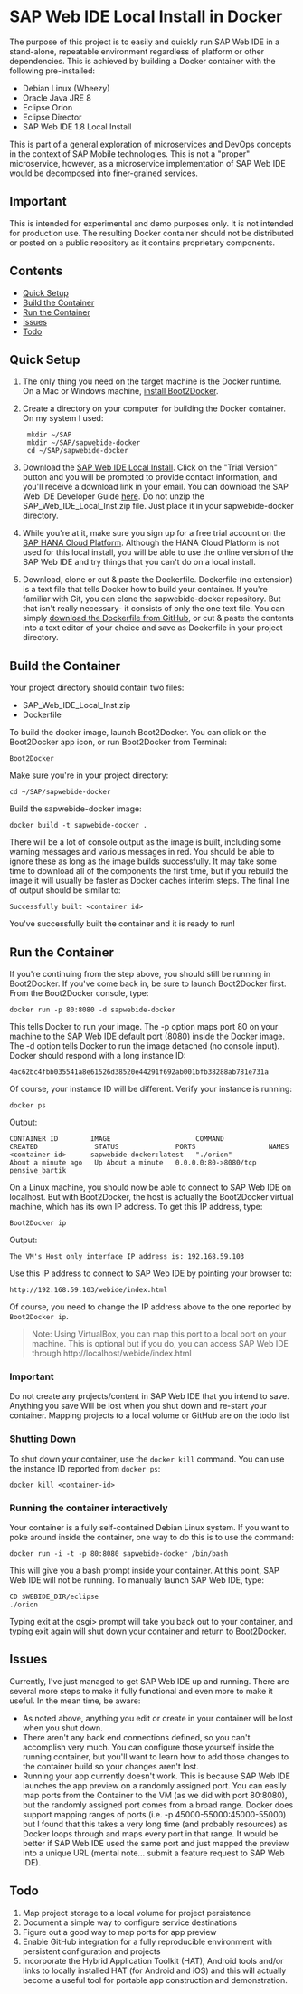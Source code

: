 # SAP Web IDE Local Install in Docker
The purpose of this project is to easily and quickly run SAP Web IDE in a stand-alone, repeatable environment regardless of platform or other dependencies. This is achieved by building a Docker container with the following pre-installed:
- Debian Linux (Wheezy)
- Oracle Java JRE 8
- Eclipse Orion
- Eclipse Director
- SAP Web IDE 1.8 Local Install

This is part of a general exploration of microservices and DevOps concepts in the context of SAP Mobile technologies. This is not a "proper" microservice, however, as a microservice implementation of SAP Web IDE would be decomposed into finer-grained services.
## Important
This is intended for experimental and demo purposes only. It is not intended for production use. The resulting Docker container should not be distributed or posted on a public repository as it contains proprietary components.
## Contents
* [Quick Setup](#quick-setup)
* [Build the Container](#build-the-container)
* [Run the Container](#run-the-container)
* [Issues](#issues)
* [Todo](#todo)

## Quick Setup
1. The only thing you need on the target machine is the Docker runtime. On a Mac or Windows machine, [install Boot2Docker](https://docs.docker.com/installation/#installation 'Docker Installation').
2. Create a directory on your computer for building the Docker container. On my system I used:

        mkdir ~/SAP
        mkdir ~/SAP/sapwebide-docker
        cd ~/SAP/sapwebide-docker

3. Download the [SAP Web IDE Local Install](https://store.sap.com/sap/cp/ui/resources/store/html/SolutionDetails.html?pid=0000013489&catID=&pcntry=US&sap-language=EN&_cp_id=id-1413816705087-0 'SAP Web IDE Local Install Trial'). Click on the "Trial Version" button and you will be prompted to provide contact information, and you'll receive a download link in your email. You can download the SAP Web IDE Developer Guide [here](http://www.sdn.sap.com/irj/scn/index?rid=/library/uuid/d010835c-b539-3210-6eb6-906c58d3c573&overridelayout=true 'SAP Web IDE Developer Guide'). Do not unzip the SAP_Web_IDE_Local_Inst.zip file. Just place it in your sapwebide-docker directory.
4. While you're at it, make sure you sign up for a free trial account on the [SAP HANA Cloud Platform](http://hcp.sap.com/developers/TutorialCatalog/nat100_01_native_hana_getting_hana_trial.html 'SAP HCP Free Trial'). Although the HANA Cloud Platform is not used for this local install, you will be able to use the online version of the SAP Web IDE and try things that you can't do on a local install.
5. Download, clone or cut & paste the Dockerfile. Dockerfile (no extension) is a text file that tells Docker how to build your container. If you're familiar with Git, you can clone the sapwebide-docker repository. But that isn't really necessary- it consists of only the one text file. You can simply [download the Dockerfile from GitHub](https://raw.githubusercontent.com/ericsolberg/sapwebide-docker/master/Dockerfile 'Dockerfile'), or cut & paste the contents into a text editor of your choice and save as Dockerfile in your project directory.

## Build the Container

Your project directory should contain two files:

* SAP_Web_IDE_Local_Inst.zip
* Dockerfile

To build the docker image, launch Boot2Docker. You can click on the Boot2Docker app icon, or run Boot2Docker from Terminal:

    Boot2Docker
Make sure you're in your project directory:

    cd ~/SAP/sapwebide-docker
Build the sapwebide-docker image:

    docker build -t sapwebide-docker .
There will be a lot of console output as the image is built, including some warning messages and various messages in red. You should be able to ignore these as long as the image builds successfully. It may take some time to download all of the components the first time, but if you rebuild the image it will usually be faster as Docker caches interim steps. The final line of output should be similar to:

    Successfully built <container id>
You've successfully built the container and it is ready to run!
## Run the Container
If you're continuing from the step above, you should still be running in Boot2Docker. If you've come back in, be sure to launch Boot2Docker first. From the Boot2Docker console, type:

    docker run -p 80:8080 -d sapwebide-docker
This tells Docker to run your image.  The -p option maps port 80 on your machine to the SAP Web IDE default port (8080) inside the Docker image. The -d option tells Docker to run the image detached (no console input). Docker should respond with a long instance ID:

    4ac62bc4fbb035541a8e61526d38520e44291f692ab001bfb38288ab781e731a
Of course, your instance ID will be different. Verify your instance is running:

    docker ps
Output:

    CONTAINER ID        IMAGE                     COMMAND             CREATED              STATUS              PORTS                  NAMES
    <container-id>      sapwebide-docker:latest   "./orion"           About a minute ago   Up About a minute   0.0.0.0:80->8080/tcp   pensive_bartik
On a Linux machine, you should now be able to connect to SAP Web IDE on localhost. But with Boot2Docker, the host is actually the Boot2Docker virtual machine, which has its own IP address. To get this IP address, type:

    Boot2Docker ip
Output:

    The VM's Host only interface IP address is: 192.168.59.103
Use this IP address to connect to SAP Web IDE by pointing your browser to:

    http://192.168.59.103/webide/index.html
Of course, you need to change the IP address above to the one reported by `Boot2Docker ip`.
> Note: Using VirtualBox, you can map this port to a local port on your machine.
> This is optional but if you do, you can access SAP Web IDE through http://localhost/webide/index.html

### Important
Do not create any projects/content in SAP Web IDE that you intend to save. Anything you save Will be lost when you shut down and re-start your container. Mapping projects to a local volume or GitHub are on the todo list

### Shutting Down
To shut down your container, use the `docker kill` command. You can use the instance ID reported from `docker ps`:

    docker kill <container-id>
### Running the container interactively
Your container is a fully self-contained Debian Linux system. If you want to poke around inside the container, one way to do this is to use the command:

    docker run -i -t -p 80:8080 sapwebide-docker /bin/bash
This will give you a bash prompt inside your container. At this point, SAP Web IDE will not be running. To manually launch SAP Web IDE, type:

    CD $WEBIDE_DIR/eclipse
    ./orion
Typing exit at the osgi> prompt will take you back out to your container, and typing exit again will shut down your container and return to Boot2Docker.
## Issues
Currently, I've just managed to get SAP Web IDE up and running. There are several more steps to make it fully functional and even more to make it useful. In the mean time, be aware:
- As noted above, anything you edit or create in your container will be lost when you shut down.
- There aren't any back end connections defined, so you can't accomplish very much. You can configure those yourself inside the running container, but you'll want to learn how to add those changes to the container build so your changes aren't lost.
- Running your app currently doesn't work. This is because SAP Web IDE launches the app preview on a randomly assigned port. You can easily map ports from the Container to the VM (as we did with port 80:8080), but the randomly assigned port comes from a broad range. Docker does support mapping ranges of ports (i.e. -p 45000-55000:45000-55000) but I found that this takes a very long time (and probably resources) as Docker loops through and maps every port in that range. It would be better if SAP Web IDE used the same port and just mapped the preview into a unique URL (mental note... submit a feature request to SAP Web IDE).
## Todo
1. Map project storage to a local volume for project persistence
2. Document a simple way to configure service destinations
3. Figure out a good way to map ports for app preview
4. Enable GitHub integration for a fully reproducible environment with persistent configuration and projects
5. Incorporate the Hybrid Application Toolkit (HAT), Android tools and/or links to locally installed HAT (for Android and iOS) and this will actually become a useful tool for portable app construction and demonstration.
